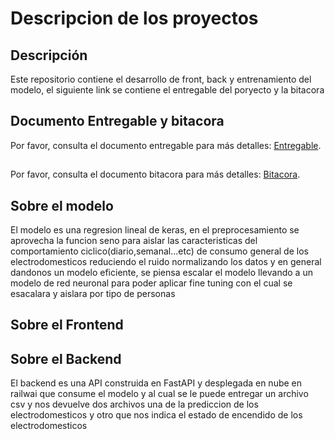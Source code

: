 # Descripcion de los proyectos

## Descripción
Este repositorio contiene el desarrollo de front, back y entrenamiento del modelo, el siguiente link se contiene el entregable del poryecto y la bitacora

## Documento Entregable y bitacora
Por favor, consulta el documento entregable para más detalles: [Entregable](https://docs.google.com/document/d/10XPGSA8f83XxOJyr741QBS0GnA0bKQiPpOMaY5kljKU/edit?usp=sharing).
##
Por favor, consulta el documento bitacora para más detalles: [Bitacora](https://docs.google.com/document/d/1eJSguXiwOOCWThZrM-JE72qhjw1qmB_lcJdybwqeeWY/edit?usp=sharing).
## Sobre el modelo
El modelo es una regresion lineal de keras, en el preprocesamiento se aprovecha la funcion seno para aislar las caracteristicas del comportamiento ciclico(diario,semanal...etc)
de consumo general de los electrodomesticos reduciendo el ruido normalizando los datos y en general dandonos un modelo eficiente, se piensa escalar el modelo llevando a un modelo
de red neuronal para poder aplicar fine tuning con el cual se esacalara y aislara por tipo de personas
## Sobre el Frontend

## Sobre el Backend
El backend es una API construida en FastAPI y desplegada en nube en railwai que consume el modelo y al cual se le puede entregar un archivo csv y nos devuelve dos  archivos una de la prediccion de los electrodomesticos y otro que nos indica el estado de encendido de los electrodomesticos
